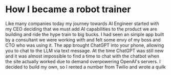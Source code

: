 
# How I became a robot trainer

Like many companies today my journey towards AI Engineer started with my CEO deciding that we must add AI capabilities to the product we are building and ride the hype train to big bucks. I had seen an simple app built by a consultant we were working with and felt some envy of my boss and CTO who was using it. The app brought ChatGPT into your phone, allowing you to chat to the LLM via text message. At the time ChatGPT was still new and it was almost impossible to find a time to chat with the chatbot when the site actually worked due to demand overpowering OpenAI's servers. I decided to build my own, so I rented a number from Twilio and wrote a quilk  
<!--stackedit_data:
eyJoaXN0b3J5IjpbNTM3MTA3MDcyXX0=
-->